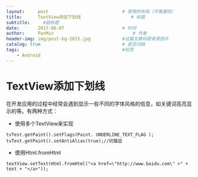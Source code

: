 ```yaml
---
layout:     post                            # 使用的布局（不需要改）
title:      TextView添加下划线                   # 标题
subtitle:     #副标题
date:       2017-06-07                      # 时间
author:     PanMin                              # 作者
header-img: img/post-bg-2015.jpg            #这篇文章标题背景图片
catalog: true                               # 是否归档
tags:                                       #标签
    - Android
---
```


# TextView添加下划线
在开发应用的过程中经常会遇到显示一些不同的字体风格的信息，如关键词高亮显示的等。有两种方式：
* 使用多个TextView来实现
```
tvTest.getPaint().setFlags(Paint. UNDERLINE_TEXT_FLAG );
tvTest.getPaint().setAntiAlias(true);//抗锯齿
```

* 使用Html.fromHtml
```
textView.setText(Html.fromHtml("<a href=\"http://www.baidu.com\" >" + text + "</a>"));
```